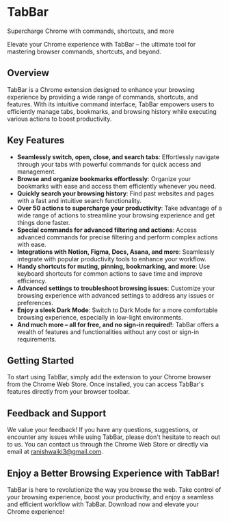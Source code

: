 # TabBar

Supercharge Chrome with commands, shortcuts, and more

Elevate your Chrome experience with TabBar – the ultimate tool for mastering browser commands, shortcuts, and beyond.

## Overview

TabBar is a Chrome extension designed to enhance your browsing experience by providing a wide range of commands, shortcuts, and features. With its intuitive command interface, TabBar empowers users to efficiently manage tabs, bookmarks, and browsing history while executing various actions to boost productivity.

## Key Features

- **Seamlessly switch, open, close, and search tabs**: Effortlessly navigate through your tabs with powerful commands for quick access and management.
- **Browse and organize bookmarks effortlessly**: Organize your bookmarks with ease and access them efficiently whenever you need.
- **Quickly search your browsing history**: Find past websites and pages with a fast and intuitive search functionality.
- **Over 50 actions to supercharge your productivity**: Take advantage of a wide range of actions to streamline your browsing experience and get things done faster.
- **Special commands for advanced filtering and actions**: Access advanced commands for precise filtering and perform complex actions with ease.
- **Integrations with Notion, Figma, Docs, Asana, and more**: Seamlessly integrate with popular productivity tools to enhance your workflow.
- **Handy shortcuts for muting, pinning, bookmarking, and more**: Use keyboard shortcuts for common actions to save time and improve efficiency.
- **Advanced settings to troubleshoot browsing issues**: Customize your browsing experience with advanced settings to address any issues or preferences.
- **Enjoy a sleek Dark Mode**: Switch to Dark Mode for a more comfortable browsing experience, especially in low-light environments.
- **And much more – all for free, and no sign-in required!**: TabBar offers a wealth of features and functionalities without any cost or sign-in requirements.

## Getting Started

To start using TabBar, simply add the extension to your Chrome browser from the Chrome Web Store. Once installed, you can access TabBar's features directly from your browser toolbar.

## Feedback and Support

We value your feedback! If you have any questions, suggestions, or encounter any issues while using TabBar, please don't hesitate to reach out to us. You can contact us through the Chrome Web Store or directly via email at [ranishwaiki3@gmail.com](mailto:ranishwaiki3@gmail.com).

## Enjoy a Better Browsing Experience with TabBar!

TabBar is here to revolutionize the way you browse the web. Take control of your browsing experience, boost your productivity, and enjoy a seamless and efficient workflow with TabBar. Download now and elevate your Chrome experience!

